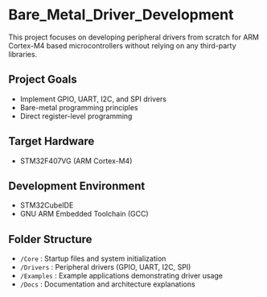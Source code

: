 # Bare_Metal_Driver_Development

This project focuses on developing peripheral drivers from scratch for ARM Cortex-M4 based microcontrollers without relying on any third-party libraries. 

## Project Goals
- Implement GPIO, UART, I2C, and SPI drivers
- Bare-metal programming principles
- Direct register-level programming

## Target Hardware
- STM32F407VG (ARM Cortex-M4)

## Development Environment
- STM32CubeIDE
- GNU ARM Embedded Toolchain (GCC)

## Folder Structure
- `/Core` : Startup files and system initialization
- `/Drivers` : Peripheral drivers (GPIO, UART, I2C, SPI)
- `/Examples` : Example applications demonstrating driver usage
- `/Docs` : Documentation and architecture explanations

